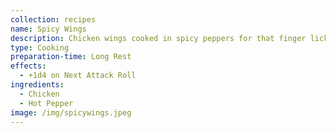 ```yaml
---
collection: recipes
name: Spicy Wings
description: Chicken wings cooked in spicy peppers for that finger licking goodness.
type: Cooking
preparation-time: Long Rest
effects:
  - +1d4 on Next Attack Roll
ingredients:
  - Chicken
  - Hot Pepper
image: /img/spicywings.jpeg
---
```

